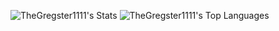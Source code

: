 ![TheGregster1111's Stats](https://github-readme-stats.vercel.app/api?username=TheGregster1111&theme=vue-dark&show_icons=true&hide_border=true&count_private=true)
![TheGregster1111's Top Languages](https://github-readme-stats.vercel.app/api/top-langs/?username=TheGregster1111&theme=vue-dark&show_icons=true&hide_border=true&layout=compact)
